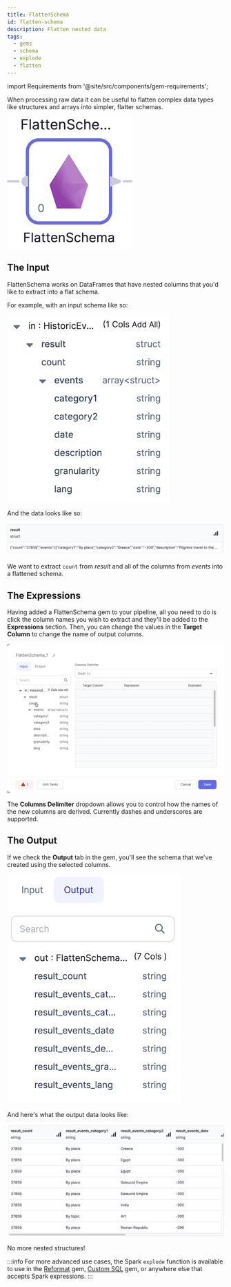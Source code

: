 ```yaml
---
title: FlattenSchema
id: flatten-schema
description: Flatten nested data
tags:
  - gems
  - schema
  - explode
  - flatten
---
```


import Requirements from '@site/src/components/gem-requirements';

<Requirements
  python_package_name="ProphecySparkBasicsPython"
  python_package_version="0.0.1+"
  scala_package_name="ProphecySparkBasicsScala"
  scala_package_version="0.0.1+"
  scala_lib=""
  python_lib=""
  uc_single="14.3+"
  uc_shared="14.3+"
  livy="3.0.1"
/>

When processing raw data it can be useful to flatten complex data types like structures and arrays into simpler, flatter schemas.

![The FlattenSchema gem](./img/flatten_gem.png)

## The Input

FlattenSchema works on DataFrames that have nested columns that you'd like to extract into a flat schema.

For example, with an input schema like so:

![Input schema](./img/flatten_input.png)

And the data looks like so:

![Input data](./img/flatten_input_interim.png)

We want to extract `count` from _result_ and all of the columns from _events_ into a flattened schema.

## The Expressions

Having added a FlattenSchema gem to your pipeline, all you need to do is click the column names you wish to extract and they'll be added to the **Expressions** section. Then, you can change the values in the **Target Column** to change the name of output columns.

![Adding Expressions](./img/flatten_add_exp.gif)

The **Columns Delimiter** dropdown allows you to control how the names of the new columns are derived. Currently dashes and underscores are supported.

## The Output

If we check the **Output** tab in the gem, you'll see the schema that we've created using the selected columns.

![Output schema](./img/flatten_output.png)

And here's what the output data looks like:

![Output interim](./img/flatten_output_interim.png)

No more nested structures!

:::info
For more advanced use cases, the Spark `explode` function is available to use in the [Reformat](./reformat.md) gem, [Custom SQL](../custom/sql-statement.md) gem, or anywhere else that accepts Spark expressions.
:::
